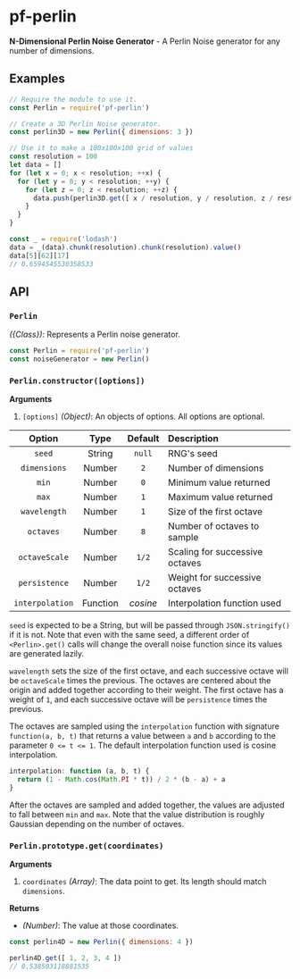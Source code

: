 # pf-perlin

**N-Dimensional Perlin Noise Generator** - A Perlin Noise generator for any number of dimensions.

## Examples

```javascript
// Require the module to use it.
const Perlin = require('pf-perlin')

// Create a 3D Perlin Noise generator.
const perlin3D = new Perlin({ dimensions: 3 })

// Use it to make a 100x100x100 grid of values
const resolution = 100
let data = []
for (let x = 0; x < resolution; ++x) {
  for (let y = 0; y < resolution; ++y) {
    for (let z = 0; z < resolution; ++z) {
      data.push(perlin3D.get([ x / resolution, y / resolution, z / resolution ]))
    }
  }
}

const _ = require('lodash')
data = _(data).chunk(resolution).chunk(resolution).value()
data[5][62][17]
// 0.6594545530358533
```

## API

### `Perlin`

*({Class})*: Represents a Perlin noise generator.

```javascript
const Perlin = require('pf-perlin')
const noiseGenerator = new Perlin()
```

### `Perlin.constructor([options])`

**Arguments**
 1. `[options]` *(Object)*: An objects of options. All options are optional.

|  Option         | Type     | Default  | Description                    |
|:---------------:|:--------:|:--------:|:-------------------------------|
| `seed`          | String   | `null`   | RNG's seed                     |
| `dimensions`    | Number   | `2`      | Number of dimensions           |
| `min`           | Number   | `0`      | Minimum value returned         |
| `max`           | Number   | `1`      | Maximum value returned         |
| `wavelength`    | Number   | `1`      | Size of the first octave       |
| `octaves`       | Number   | `8`      | Number of octaves to sample    |
| `octaveScale`   | Number   | `1/2`    | Scaling for successive octaves |
| `persistence`   | Number   | `1/2`    | Weight for successive octaves  |
| `interpolation` | Function | *cosine* | Interpolation function used    |

`seed` is expected to be a String, but will be passed through `JSON.stringify()` if it is not. Note that even with the same seed, a different order of `<Perlin>.get()` calls will change the overall noise function since its values are generated lazily.

`wavelength` sets the size of the first octave, and each successive octave will be `octaveScale` times the previous. The octaves are centered about the origin and added together according to their weight. The first octave has a weight of `1`, and each successive octave will be `persistence` times the previous.

The octaves are sampled using the `interpolation` function with signature `function(a, b, t)` that returns a value between `a` and `b` according to the parameter `0 <= t <= 1`. The default interpolation function used is cosine interpolation.

```javascript
interpolation: function (a, b, t) {
  return (1 - Math.cos(Math.PI * t)) / 2 * (b - a) + a
}
```

After the octaves are sampled and added together, the values are adjusted to fall between `min` and `max`. Note that the value distribution is roughly Gaussian depending on the number of octaves.

### `Perlin.prototype.get(coordinates)`

**Arguments**
 1. `coordinates` *(Array<Number>)*: The data point to get. Its length should match `dimensions`.

**Returns**
 * *(Number)*: The value at those coordinates.

```javascript
const perlin4D = new Perlin({ dimensions: 4 })

perlin4D.get([ 1, 2, 3, 4 ])
// 0.538503118881535
```

